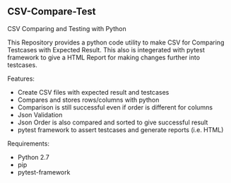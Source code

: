 ## CSV-Compare-Test
CSV Comparing and Testing with Python

This Repository provides a python code utility to make CSV for Comparing Testcases with Expected Result. This also is integerated with pytest framework to give a HTML Report for making changes further into testcases.

Features:
- Create CSV files with expected result and testcases
- Compares and stores rows/columns with python
- Comparison is still successful even if order is different for columns
- Json Validation
- Json Order is also compared and sorted to give successful result
- pytest framework to assert testcases and generate reports (i.e. HTML)

Requirements:
- Python 2.7
- pip
- pytest-framework
